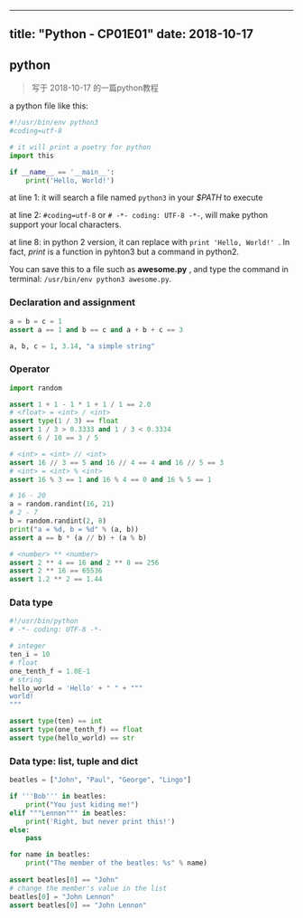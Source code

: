 
---
title: "Python - CP01E01"
date: 2018-10-17
---

## python

> 写于 2018-10-17 的一篇python教程

a python file like this:

```python
#!/usr/bin/env python3
#coding=utf-8

# it will print a poetry for python
import this

if __name__ == '__main__':
    print('Hello, World!')
```
at line 1: it will search a file named `python3` in your *$PATH* to execute

at line 2: `#coding=utf-8` or `# -*- coding: UTF-8 -*-`, will make python support your local characters.

at line 8: in python 2 version, it can replace with `print 'Hello, World!' `. In fact, *print*  is a function in pyhton3 but a command in python2.

You can save this to a file such as **awesome.py** , and type the command in terminal: `/usr/bin/env python3 awesome.py`.

### Declaration and assignment

```python
a = b = c = 1
assert a == 1 and b == c and a + b + c == 3

a, b, c = 1, 3.14, "a simple string"
```

### Operator

```python
import random

assert 1 + 1 - 1 * 1 + 1 / 1 == 2.0
# <float> = <int> / <int>
assert type(1 / 3) == float
assert 1 / 3 > 0.3333 and 1 / 3 < 0.3334
assert 6 / 10 == 3 / 5 

# <int> = <int> // <int>
assert 16 // 3 == 5 and 16 // 4 == 4 and 16 // 5 == 3
# <int> = <int> % <int>
assert 16 % 3 == 1 and 16 % 4 == 0 and 16 % 5 == 1

# 16 - 20
a = random.randint(16, 21)
# 2 - 7
b = random.randint(2, 8)
print("a = %d, b = %d" % (a, b))
assert a == b * (a // b) + (a % b)

# <number> ** <number>
assert 2 ** 4 == 16 and 2 ** 8 == 256
assert 2 ** 16 == 65536
assert 1.2 ** 2 == 1.44
```

### Data type

```python
#!/usr/bin/python
# -*- coding: UTF-8 -*-

# integer
ten_i = 10
# float
one_tenth_f = 1.0E-1
# string
hello_world = 'Hello' + " " + """
world!
"""

assert type(ten) == int
assert type(one_tenth_f) == float
assert type(hello_world) == str
```

### Data type: list, tuple and dict

```python
beatles = ["John", "Paul", "George", "Lingo"]

if '''Bob''' in beatles:
    print("You just kiding me!")
elif """Lennon""" in beatles:
    print('Right, but never print this!')
else:
    pass

for name in beatles:
    print("The member of the beatles: %s" % name)
  
assert beatles[0] == "John"
# change the member's value in the list
beatles[0] = "John Lennon"
assert beatles[0] == "John Lennon"
```

